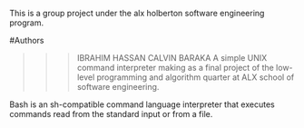 This is a group project under the alx holberton software engineering program.

#Authors
>>> IBRAHIM HASSAN
>>> CALVIN BARAKA
A simple UNIX command interpreter making as a final project of the low-level programming and algorithm quarter at ALX school of software engineering.

Bash is an sh-compatible command language interpreter that executes commands read from the standard input or from a file.
